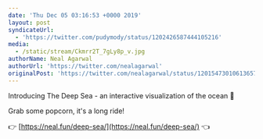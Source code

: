 ```yaml
---
date: 'Thu Dec 05 03:16:53 +0000 2019'
layout: post
syndicateUrl:
  - 'https://twitter.com/pudymody/status/1202426587444105216'
media:
  - /static/stream/Ckmrr2T_7gLy8p_v.jpg
authorName: Neal Agarwal
authorUrl: 'https://twitter.com/nealagarwal'
originalPost: 'https://twitter.com/nealagarwal/status/1201547301061365760'
---
```

Introducing The Deep Sea - an interactive visualization of the ocean 🌊

Grab some popcorn, it's a long ride!

👉 [https://neal.fun/deep-sea/](https://neal.fun/deep-sea/) 👈 